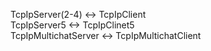 TcpIpServer(2-4) <-> TcpIpClient      
TcpIpServer5 <-> TcpIpClinet5      
TcpIpMultichatServer <-> TcpIpMultichatClient
